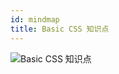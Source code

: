 ```yaml
---
id: mindmap
title: Basic CSS 知识点
---
```


![Basic CSS 知识点](https://cdn.nlark.com/yuque/0/2018/png/103970/1543300270843-2a27f5ec-38d3-4446-b038-690dfc0c40ac.png)